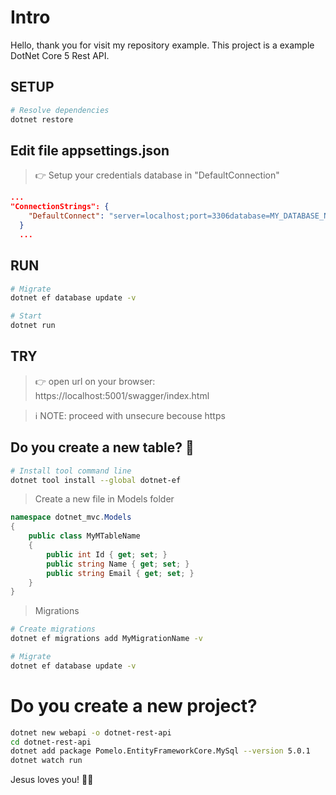 # Intro

Hello, thank you for visit my repository example. This project is a example DotNet Core 5 Rest API.

## SETUP

```bash
# Resolve dependencies
dotnet restore
```

## Edit file appsettings.json

> 👉 Setup your credentials database in "DefaultConnection"

```json
...
"ConnectionStrings": {
    "DefaultConnect": "server=localhost;port=3306database=MY_DATABASE_NAME;uid=MY_USER_DB;pwd=MY_PASSWORD;"
  }
  ...
```

## RUN

```bash
# Migrate
dotnet ef database update -v

# Start
dotnet run
```

## TRY

> 👉 open url on your browser: https://localhost:5001/swagger/index.html

> ℹ NOTE: proceed with unsecure becouse https

## Do you create a new table? 🔨

```bash
# Install tool command line
dotnet tool install --global dotnet-ef
```

> Create a new file in Models folder

```cs
namespace dotnet_mvc.Models
{
    public class MyMTableName
    {
        public int Id { get; set; }
        public string Name { get; set; }
        public string Email { get; set; }
    }
}
```

> Migrations

```bash
# Create migrations
dotnet ef migrations add MyMigrationName -v

# Migrate
dotnet ef database update -v
```

# Do you create a new project?

```bash
dotnet new webapi -o dotnet-rest-api
cd dotnet-rest-api
dotnet add package Pomelo.EntityFrameworkCore.MySql --version 5.0.1
dotnet watch run
```

Jesus loves you! 🙌🙏

